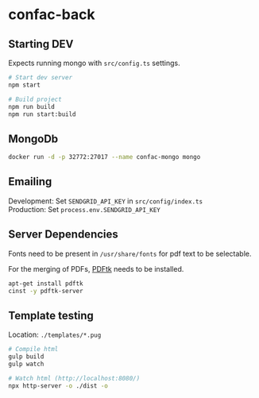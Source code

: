 confac-back
===========

Starting DEV
------------

Expects running mongo with `src/config.ts` settings.  


```bash
# Start dev server
npm start

# Build project
npm run build
npm run start:build
```



MongoDb
-------

```bash
docker run -d -p 32772:27017 --name confac-mongo mongo
```



Emailing
--------

Development: Set `SENDGRID_API_KEY` in `src/config/index.ts`  
Production: Set `process.env.SENDGRID_API_KEY`  



Server Dependencies
-------------------

Fonts need to be present in `/usr/share/fonts` for pdf text to be selectable.

For the merging of PDFs, [PDFtk](https://www.pdflabs.com/tools/pdftk-the-pdf-toolkit/) needs to be installed.

```bash
apt-get install pdftk
cinst -y pdftk-server
```



Template testing
----------------

Location: `./templates/*.pug`

```bash
# Compile html
gulp build
gulp watch

# Watch html (http://localhost:8080/)
npx http-server -o ./dist -o
```
